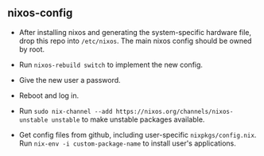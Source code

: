## nixos-config

- After installing nixos and generating the system-specific hardware file, drop
this repo into `/etc/nixos`. The main nixos config should be owned by root.

- Run `nixos-rebuild switch` to implement the new config. 

- Give the new user a password.

- Reboot and log in.

- Run `sudo nix-channel --add https://nixos.org/channels/nixos-unstable
  unstable` to make unstable packages available.

- Get config files from github, including user-specific `nixpkgs/config.nix`.
  Run `nix-env -i custom-package-name` to install user's applications.
